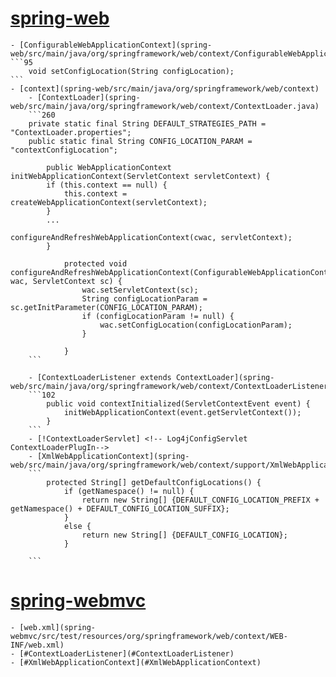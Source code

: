 

# [spring-web](spring-web)
    - [ConfigurableWebApplicationContext](spring-web/src/main/java/org/springframework/web/context/ConfigurableWebApplicationContext)
    ```95
    	void setConfigLocation(String configLocation);
    ```
    - [context](spring-web/src/main/java/org/springframework/web/context)
        - [ContextLoader](spring-web/src/main/java/org/springframework/web/context/ContextLoader.java)
        ```260
        private static final String DEFAULT_STRATEGIES_PATH = "ContextLoader.properties";
        public static final String CONFIG_LOCATION_PARAM = "contextConfigLocation";

        	public WebApplicationContext initWebApplicationContext(ServletContext servletContext) {
			if (this.context == null) {
				this.context = createWebApplicationContext(servletContext);
			}
			...
								configureAndRefreshWebApplicationContext(cwac, servletContext);
        	}
        	
        		protected void configureAndRefreshWebApplicationContext(ConfigurableWebApplicationContext wac, ServletContext sc) {
            		wac.setServletContext(sc);
            		String configLocationParam = sc.getInitParameter(CONFIG_LOCATION_PARAM);
            		if (configLocationParam != null) {
            			wac.setConfigLocation(configLocationParam);
            		}
  
            	}
        ```
        
        - [ContextLoaderListener extends ContextLoader](spring-web/src/main/java/org/springframework/web/context/ContextLoaderListener)
        ```102
        	public void contextInitialized(ServletContextEvent event) {
        		initWebApplicationContext(event.getServletContext());
        	}
        ```
        - [!ContextLoaderServlet] <!-- Log4jConfigServlet ContextLoaderPlugIn-->
        - [XmlWebApplicationContext](spring-web/src/main/java/org/springframework/web/context/support/XmlWebApplicationContext.java)
        ```
        	protected String[] getDefaultConfigLocations() {
        		if (getNamespace() != null) {
        			return new String[] {DEFAULT_CONFIG_LOCATION_PREFIX + getNamespace() + DEFAULT_CONFIG_LOCATION_SUFFIX};
        		}
        		else {
        			return new String[] {DEFAULT_CONFIG_LOCATION};
        		}
        	
        ```

# [spring-webmvc](spring-webmvc)
    - [web.xml](spring-webmvc/src/test/resources/org/springframework/web/context/WEB-INF/web.xml)
    - [#ContextLoaderListener](#ContextLoaderListener)
    - [#XmlWebApplicationContext](#XmlWebApplicationContext)
    